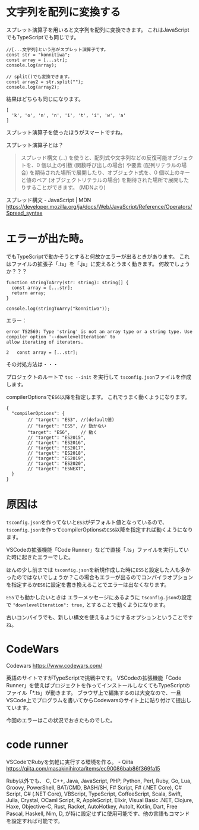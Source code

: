 <!--
title:   TypeScriptで文字列を配列に変換する方法。（＋エラーが出た時の対処方法）
tags:    JavaScript,TypeScript
id:      797d95882355a709141e
private: false
-->
# 文字列を配列に変換する
スプレット演算子を用いると文字列を配列に変換できます。
これはJavaScriptでもTypeScriptでも同じです。

```
//[...文字列]という形がスプレット演算子です。
const str = "konnitiwa";
const array = [...str];
console.log(array);

// split()でも変換できます。
const array2 = str.split("");
console.log(array2);

```

結果はどちらも同じになります。

```
[
  'k', 'o', 'n', 'n', 'i', 't', 'i', 'w', 'a'
]
```

スプレット演算子を使ったほうがスマートですね。

スプレット演算子とは？
>スプレッド構文 (...) を使うと、配列式や文字列などの反復可能オブジェクトを、0 個以上の引数 (関数呼び出しの場合) や要素 (配列リテラルの場合) を期待された場所で展開したり、オブジェクト式を、0 個以上のキーと値のペア (オブジェクトリテラルの場合) を期待された場所で展開したりすることができます。
(MDNより)

スプレッド構文 - JavaScript | MDN
https://developer.mozilla.org/ja/docs/Web/JavaScript/Reference/Operators/Spread_syntax

# エラーが出た時。

でもTypeScriptで動かそうとすると何故かエラーが出るときがあります。
これはファイルの拡張子「.ts」を「.js」に変えるとうまく動きます。
何故でしょうか？？？

```
function stringToArry(str: string): string[] {
  const array = [...str];
  return array;
}

console.log(stringToArry("konnitiwa"));

```

エラー：

```
error TS2569: Type 'string' is not an array type or a string type. Use compiler option '--downlevelIteration' to
allow iterating of iterators.

2   const array = [...str];
```

その対処方法は・・・

プロジェクトのルートで
`tsc --init`
を実行して `tsconfig.json`ファイルを作成します。

compilerOptionsで`ES6`以降を指定します。
これでうまく動くようになります。

```
{
  "compilerOptions": {
        // "target": "ES3", //(default値)
        // "target": "ES5", // 動かない
        "target": "ES6",    // 動く
        // "target": "ES2015",
        // "target": "ES2016",
        // "target": "ES2017",
        // "target": "ES2018",
        // "target": "ES2019",
        // "target": "ES2020",
        // "target": "ESNEXT",
  }
}

```

# 原因は
`tsconfig.json`を作ってないと`ES3`がデフォルト値となっているので、
`tsconfig.json`を作ってcompilerOptionsの`ES6`以降を指定すれば動くようになります。

VSCodeの拡張機能「Code Runner」などで直接「.ts」ファイルを実行していた時に起きたエラーでした。

ほんの少し前までは
`tsconfig.json`を新規作成した時に`ES5`と設定した人も多かったのではないでしょうか？この場合もエラーが出るのでコンパイラオプションを指定するか`ES6`に設定を書き換えることでエラーは出なくなります。

`ES5`でも動かしたいときは
エラーメッセージにあるように
`tsconfig.json`の設定で
`"downlevelIteration": true,`
とすることで動くようになります。

古いコンパイラでも、新しい構文を使えるようにするオプションということですね。


# CodeWars
Codewars
https://www.codewars.com/

英語のサイトですがTypeScriptで挑戦中です。
VSCodeの拡張機能「Code Runner」を使えばプロジェクトを作ってインストールしなくてもTypeScriptのファイル「*.ts」が動きます。
ブラウザ上で編集するのは大変なので、一旦VSCode上でプログラムを書いてからCodewarsのサイト上に貼り付けて提出しています。

今回のエラーはこの状況でおきたものでした。

# code runner
VSCodeでRubyを気軽に実行する環境を作る。 - Qiita
https://qiita.com/masakinihirota/items/ec90086bab86f369fa15

Ruby以外でも、 C, C++, Java, JavaScript, PHP, Python, Perl, Ruby, Go, Lua, Groovy, PowerShell, BAT/CMD, BASH/SH, F# Script, F# (.NET Core), C# Script, C# (.NET Core), VBScript, TypeScript, CoffeeScript, Scala, Swift, Julia, Crystal, OCaml Script, R, AppleScript, Elixir, Visual Basic .NET, Clojure, Haxe, Objective-C, Rust, Racket, AutoHotkey, AutoIt, Kotlin, Dart, Free Pascal, Haskell, Nim, D, が特に設定せずに使用可能です、他の言語もコマンドを設定すれば可能です。